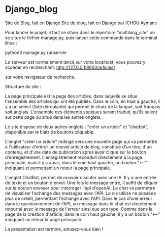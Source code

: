 # Django_blog
Site de Blog, fait en Django
Site de blog, fait en Django par ICHOU Aymane


Pour lancer le projet, il faut se situer dans le répertoire "multilang_site" où se situe le fichier
manage.py, puis lancer cette commande dans le terminal linux : 

python3 manage.py runserver

Le serveur est normalement lancé sur votre localhost, vous pouvez y accéder en recherchant: 
http://127.0.0.1:8000/articles/

sur votre navigateur de recherche. 

Structure du site : 

La page principale est la page des articles, dans laquelle se situe l'ensemble des articles qui ont été publiés.
Dans le coin, en haut à gauche, il y a un select (liste déroulante) qui permet le choix de la langue, soit français soit anglais. 
L'ensemble des éléments statiques seront traduit, qu'ils soient sur cette page ou situé dans les autres onglets. 

Le site dispose de deux autres onglets : "créer un article" et "chatbot", disponible par le biais de boutons cliquable.

L'onglet "créer un article" redirige vers une nouvelle page qui va permettre à l'utilisateur d'entrer un nouvel 
article de blog, constitué d'un titre, d'un contenu, et d'une date de publication après avoir cliqué sur le bouton d'enregistrement. L'enregistrement reconduit directement à la page principale, mais il y a aussi, dans le coin haut gauche, un bouton "<--" indiquant et permettant un retour la page principale.

L'onglet ChatBot, permet de pouvoir discuter avec une IA. Il y a une entrée de texte et un bouton d'envoi. 
Une fois le message entré, il suffit de cliquer sur le bouton envoyer pour interroger l'api d'openAI. Le chat va permettre de visualiser l'échange des messages avec l'API.
La clé utilisé ne possède plus de crédit, permettant l'échange avec l'API. Dans le cas d'une erreur dans le questionnement de l'API, un message dans le chat est directement retourné avec le message de l'erreur ainsi que son type. Comme dans la page de la création d'article, dans le coin haut gauche, il y a un bouton "<--" indiquant un retour la page principale.

La présentation est terminé, amusez-vous bien ! 
  
